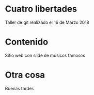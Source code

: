 # Cuatro libertades

Taller de git realizado el 16 de Marzo 2018

# Contenido

Sitio web con slide de músicos famosos

# Otra cosa

Buenas tardes
